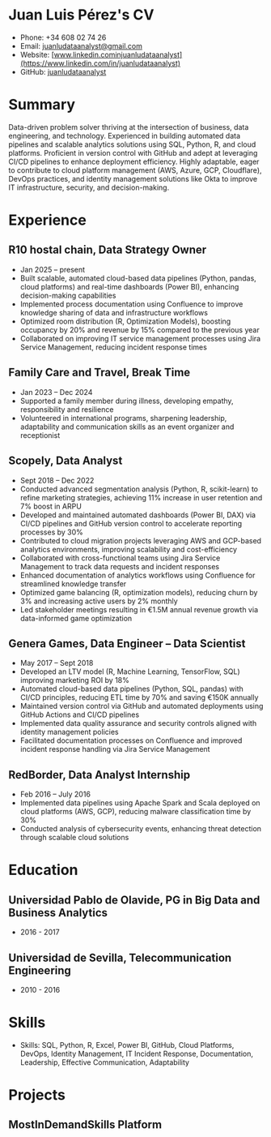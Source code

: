 # Juan Luis Pérez's CV

- Phone: +34 608 02 74 26
- Email: [juanludataanalyst@gmail.com](mailto:juanludataanalyst@gmail.com)
- Website: [www.linkedin.cominjuanludataanalyst](https://www.linkedin.com/in/juanludataanalyst)
- GitHub: [juanludataanalyst](https://github.com/juanludataanalyst)


# Summary

Data-driven problem solver thriving at the intersection of business, data engineering, and technology. Experienced in building automated data pipelines and scalable analytics solutions using SQL, Python, R, and cloud platforms. Proficient in version control with GitHub and adept at leveraging CI/CD pipelines to enhance deployment efficiency. Highly adaptable, eager to contribute to cloud platform management (AWS, Azure, GCP, Cloudflare), DevOps practices, and identity management solutions like Okta to improve IT infrastructure, security, and decision-making.

# Experience

## R10 hostal chain, Data Strategy Owner

- Jan 2025 – present
- Built scalable, automated cloud-based data pipelines (Python, pandas, cloud platforms) and real-time dashboards (Power BI), enhancing decision-making capabilities
- Implemented process documentation using Confluence to improve knowledge sharing of data and infrastructure workflows
- Optimized room distribution (R, Optimization Models), boosting occupancy by 20% and revenue by 15% compared to the previous year
- Collaborated on improving IT service management processes using Jira Service Management, reducing incident response times

## Family Care and Travel, Break Time

- Jan 2023 – Dec 2024
- Supported a family member during illness, developing empathy, responsibility and resilience
- Volunteered in international programs, sharpening leadership, adaptability and communication skills as an event organizer and receptionist

## Scopely, Data Analyst

- Sept 2018 – Dec 2022
- Conducted advanced segmentation analysis (Python, R, scikit-learn) to refine marketing strategies, achieving 11% increase in user retention and 7% boost in ARPU
- Developed and maintained automated dashboards (Power BI, DAX) via CI/CD pipelines and GitHub version control to accelerate reporting processes by 30%
- Contributed to cloud migration projects leveraging AWS and GCP-based analytics environments, improving scalability and cost-efficiency
- Collaborated with cross-functional teams using Jira Service Management to track data requests and incident responses
- Enhanced documentation of analytics workflows using Confluence for streamlined knowledge transfer
- Optimized game balancing (R, optimization models), reducing churn by 3% and increasing active users by 2% monthly
- Led stakeholder meetings resulting in €1.5M annual revenue growth via data-informed game optimization

## Genera Games, Data Engineer – Data Scientist

- May 2017 – Sept 2018
- Developed an LTV model (R, Machine Learning, TensorFlow, SQL) improving marketing ROI by 18%
- Automated cloud-based data pipelines (Python, SQL, pandas) with CI/CD principles, reducing ETL time by 70% and saving €150K annually
- Maintained version control via GitHub and automated deployments using GitHub Actions and CI/CD pipelines
- Implemented data quality assurance and security controls aligned with identity management policies
- Facilitated documentation processes on Confluence and improved incident response handling via Jira Service Management

## RedBorder, Data Analyst Internship

- Feb 2016 – July 2016
- Implemented data pipelines using Apache Spark and Scala deployed on cloud platforms (AWS, GCP), reducing malware classification time by 30%
- Conducted analysis of cybersecurity events, enhancing threat detection through scalable cloud solutions

# Education

## Universidad Pablo de Olavide, PG in Big Data and Business Analytics

- 2016 - 2017

## Universidad de Sevilla, Telecommunication Engineering

- 2010 - 2016

# Skills

- Skills: SQL, Python, R, Excel, Power BI, GitHub, Cloud Platforms, DevOps, Identity Management, IT Incident Response, Documentation, Leadership, Effective Communication, Adaptability
# Projects

## MostInDemandSkills Platform



